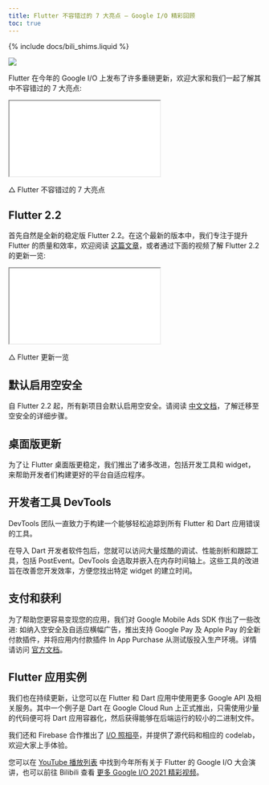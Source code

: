 ```yaml
---
title: Flutter 不容错过的 7 大亮点 — Google I/O 精彩回顾
toc: true
---
```


{% include docs/bili_shims.liquid %}

![](https://devrel.andfun.cn/devrel/posts/2021/06/LbD38J.jpg)

Flutter 在今年的 Google I/O 上发布了许多重磅更新，欢迎大家和我们一起了解其中不容错过的 7 大亮点:

<iframe src="{{bili-embed}}?aid=248872169&bvid=BV13v411H7WM&cid=358828490&page=1&autoplay=false" {{bili-set-short}}> </iframe>

△ Flutter 不容错过的 7 大亮点

## Flutter 2.2

首先自然是全新的稳定版 Flutter 2.2。在这个最新的版本中，我们专注于提升 Flutter 的质量和效率，欢迎阅读 [这篇文章](https://flutter.cn/posts/announcing-flutter-2-2)，或者通过下面的视频了解 Flutter 2.2 的更新一览:

<iframe src="{{bili-embed}}?aid=760628765&bvid=BV1R64y1C7hz&cid=341865682&page=1&autoplay=false" {{bili-set-short}}> </iframe>

△ Flutter 更新一览

## 默认启用空安全

自 Flutter 2.2 起，所有新项目会默认启用空安全。请阅读 [中文文档](https://dart.cn/null-safety/migration-guide)，了解迁移至空安全的详细步骤。

## 桌面版更新

为了让 Flutter 桌面版更稳定，我们推出了诸多改进，包括开发工具和 widget，来帮助开发者们构建更好的平台自适应程序。

## 开发者工具 DevTools

DevTools 团队一直致力于构建一个能够轻松追踪到所有 Flutter 和 Dart 应用错误的工具。

在导入 Dart 开发者软件包后，您就可以访问大量炫酷的调试、性能剖析和跟踪工具，包括 PostEvent。DevTools 会选取并嵌入在内存时间轴上。这些工具的改进旨在改善您开发效率，方便您找出特定 widget 的建立时间。

## 支付和获利

为了帮助您更容易变现您的应用，我们对 Google Mobile Ads SDK 作出了一些改进: 如纳入空安全及自适应横幅广告，推出支持 Google Pay 及 Apple Pay 的全新付款插件，并将应用内付款插件 In App Purchase 从测试版投入生产环境。详情请访问 [官方文档](https://developers.google.cn/admob/flutter/quick-start)。

## Flutter 应用实例

我们也在持续更新，让您可以在 Flutter 和 Dart 应用中使用更多 Google API 及相关服务。其中一个例子是 Dart 在 Google Cloud Run 上正式推出，只需使用少量的代码便可将 Dart 应用容器化，然后获得能够在后端运行的较小的二进制文件。

我们还和 Firebase 合作推出了 [I/O 照相亭](https://flutter.cn/posts/how-its-made-i-o-photo-booth?t=1)，并提供了源代码和相应的 codelab，欢迎大家上手体验。

您可以在 [YouTube 播放列表](https://www.youtube.com/playlist?list=PLjxrf2q8roU19JGviPyeWc-SpDzou8Ug8) 中找到今年所有关于 Flutter 的 Google I/O 大会演讲，也可以前往 Bilibili 查看 [更多 Google I/O 2021 精彩视频](https://space.bilibili.com/64169458/channel/detail?cid=183495)。
